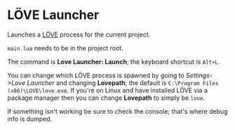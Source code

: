 ﻿LÖVE Launcher
===============================================================================

Launches a [LÖVE](http://love2d.org/) process for the current project.

`main.lua` needs to be in the project root.

The command is **Love Launcher: Launch**; the keyboard shortcut is `Alt+L`.

You can change which LÖVE process is spawned by going to
_Settings->Love Launcher_ and changing **Lovepath**; the default is
`C:\Program Files (x86)\LOVE\love.exe`. If you're on Linux and have installed
LÖVE via a package manager then you can change **Lovepath** to simply be
`love`.

If something isn't working be sure to check the console; that's where debug
info is dumped.
